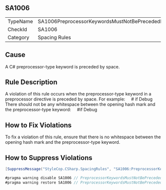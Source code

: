 ﻿## SA1006

<table>
<tr>
  <td>TypeName</td>
  <td>SA1006PreprocessorKeywordsMustNotBePrecededBySpace</td>
</tr>
<tr>
  <td>CheckId</td>
  <td>SA1006</td>
</tr>
<tr>
  <td>Category</td>
  <td>Spacing Rules</td>
</tr>
</table>

## Cause

A C# preprocessor-type keyword is preceded by space.

## Rule Description

A violation of this rule occurs when the preprocessor-type keyword in a preprocessor directive is preceded by space. For example:
    # if Debug
There should not be any whitespace between the opening hash mark and the preprocessor-type keyword:
    #if Debug

## How to Fix Violations

To fix a violation of this rule, ensure that there is no whitespace between the opening hash mark and the preprocessor-type keyword.

## How to Suppress Violations

```csharp
[SuppressMessage("StyleCop.CSharp.SpacingRules", "SA1006:PreprocessorKeywordsMustNotBePrecededBySpace", Justification = "Reviewed.")]
```

```csharp
#pragma warning disable SA1006 // PreprocessorKeywordsMustNotBePrecededBySpace
#pragma warning restore SA1006 // PreprocessorKeywordsMustNotBePrecededBySpace
```
